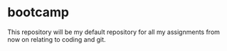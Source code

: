 # bootcamp
This repository will be my default repository for all my assignments from now on relating to coding and git.
